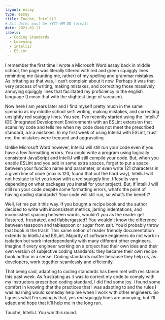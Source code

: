```yaml
---
layout: essay
type: essay
title: Touché, IntelliJ
# All dates must be YYYY-MM-DD format!
date: 2021-02-11
labels:
  - Coding Standards
  - Learning
  - IntelliJ
  - ESLint
---
```


I remember the first time I wrote a Microsoft Word essay back in middle school, the page was literally littered with red and green squiggly lines reminding me (taunting me, rather) of my spelling and grammar mistakes. As irritating as that was, I can’t complain about it now. Perhaps it was that very process of writing, making mistakes, and correcting those massively annoying squiggly lines that facilitated my proficiency in the english language (I mean that with the slightest tinge of sarcasm).

Now here I am years later and I find myself pretty much in the same scenario as my middle school self: writing, making mistakes, and correcting unsightly red squiggly lines. You see, I’ve recently started using the ‘IntelliJ’ IDE (Integrated Development Environment) with an ESLint extension that scans my code and tells me when my code does not meet the prescribed standard, a.k.a mistakes. In my first week of using IntelliJ with ESLint, trust me, the mistakes were frequent and aggravating.

Unlike Microsoft Word however, IntelliJ will still run your code even if you have a few formatting errors. You could write a program using logically consistent JavaScript and IntelliJ will still compile your code. But, when you enable ESLint and you add in some extra spaces, forget to put a space between your function name and parameter, or even write 121 characters in a given line of code (max is 120, found that out the hard way), IntelliJ will not hesitate to let you know with a red squiggly line. (Results vary depending on what packages you install for your project). But, if IntelliJ will still run your code despite some formatting errors, what’s the point of having coding standards? Your code will still run, so what’s the benefit?

Well, let me put it this way. If you bought a recipe book and the author decided to write with inconsistent metrics, jarring indentations, and inconsistent spacing between words, wouldn’t you as the reader get flustered, frustrated, and flabbergasted? You wouldn’t know the difference between teaspoon and tablespoon or sugar from salt. You’d probably throw that book in the trash! This same notion of reader friendly documentation extends to IntelliJ and ESLint. Majority of software engineers do not work in isolation but work interdependently with many different other engineers. Imagine if every engineer working on a project had their own idea and their own version of subjective coding standards: they became their own recipe book author in a sense. Coding standards matter because they help us, as developers, work together seamlessly and efficiently. 

That being said, adapting to coding standards has been met with resistance this past week. As frustrating as it was to correct my code to comply with my instructors prescribed coding standard, I did find some joy. I found some comfort in knowing that the practices that I was adapting to and the rules I was learning would someday help me when I work with other engineers. So I guess what I’m saying is that, yes red squiggly lines are annoying, but I’ll adapt and hope that it’ll help me in the long run. 

Touché, IntelliJ. You win this round.
